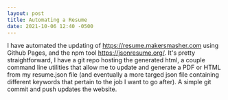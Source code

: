 ```yaml
---
layout: post
title: Automating a Resume
date: 2021-10-06 12:40 -0500
---
```


I have automated the updating of https://resume.makersmasher.com using Github
Pages, and the npm tool https://jsonresume.org/.  It's pretty straightforward, 
I have a git repo hosting the generated html, a couple command line utilities 
that allow me to update and generate a PDF or HTML from my resume.json file 
(and eventually a more targed json file containing different keywords that 
pertain to the job I want to go after).  A simple git commit and push updates 
the website.
